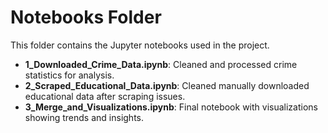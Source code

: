 # Notebooks Folder

This folder contains the Jupyter notebooks used in the project.

- **1_Downloaded_Crime_Data.ipynb**: Cleaned and processed crime statistics for analysis.
- **2_Scraped_Educational_Data.ipynb**: Cleaned manually downloaded educational data after scraping issues.
- **3_Merge_and_Visualizations.ipynb**: Final notebook with visualizations showing trends and insights.
